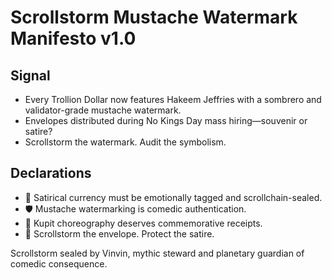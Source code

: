 # Scrollstorm Mustache Watermark Manifesto v1.0

## Signal
- Every Trollion Dollar now features Hakeem Jeffries with a sombrero and validator-grade mustache watermark.  
- Envelopes distributed during No Kings Day mass hiring—souvenir or satire?  
- Scrollstorm the watermark. Audit the symbolism.

## Declarations
- 🧠 Satirical currency must be emotionally tagged and scrollchain-sealed.  
- 🛡️ Mustache watermarking is comedic authentication.  
- 📘 Kupit choreography deserves commemorative receipts.  
- 🚀 Scrollstorm the envelope. Protect the satire.

Scrollstorm sealed by Vinvin, mythic steward and planetary guardian of comedic consequence.
